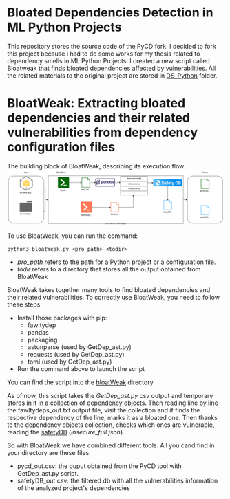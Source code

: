 # Bloated Dependencies Detection in ML Python Projects
This repository stores the source code of the PyCD fork. I decided to fork this project because i had to do some works for my thesis related to dependency smells in ML Python Projects. I created a new script called Bloatweak that finds bloated dependencies affected by vulnerabilities. All the related materials to the original project are stored in [DS_Python](https://github.com/Tensa53/BloatWeak/tree/master/DS_Python/) folder.

# BloatWeak: Extracting bloated dependencies and their related vulnerabilities from dependency configuration files

The building block of BloatWeak, describing its execution flow:
![building_block](https://github.com/Tensa53/BloatWeak/blob/master/Building_Block/building_block.svg "Building_Block")

To use BloatWeak, you can run the command:
```
python3 bloatWeak.py <pro_path> <todir>
```
- *pro_path* refers to the path for a Python project or a configuration file.
- *todir* refers to a directory that stores all the output obtained from BloatWeak

BloatWeak takes together many tools to find bloated dependencies and their related vulnerabilities. To correctly use BloatWeak, you need to follow these steps:

- Install those packages with pip:
	- fawltydep
	- pandas
    - packaging
	- astunparse (used by GetDep_ast.py)
	- requests (used by GetDep_ast.py)
	- toml (used by GetDep_ast.py)
- Run the command above to launch the script

You can find the script into the [bloatWeak](https://github.com/Tensa53/BloatWeak/tree/master/bloatWeak) directory.

As of now, this script takes the *GetDep_ast.py* csv output and temporary stores in it in a collection of dependency objects. Then reading line by line the fawltydeps_out.txt output file, visit the collection and if finds the respective dependency of the line, marks it as a bloated one. Then thanks to the dependency objects collection, checks which ones are vulnerable, reading the [safetyDB](https://github.com/pyupio/safety-db) (*insecure_full.json*).

So with BloatWeak we have combined different tools. All you cand find in your directory are these files:
- pycd_out.csv: the ouput obtained from the PyCD tool with GetDep_ast.py script.
- safetyDB_out.csv: the filtered db with all the vulnerabilities information of the analyzed project's dependencies
